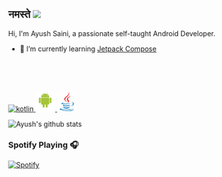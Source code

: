 ##  नमस्ते <img src="https://media.giphy.com/media/hvRJCLFzcasrR4ia7z/giphy.gif" width="25px">

Hi, I'm Ayush Saini, a passionate self-taught Android Developer.


- 🌱 I’m currently learning [Jetpack Compose](https://developer.android.com/jetpack/compose)
<br>
<br>
<br>

<p align="left">
    <!--Kotlin-->
    <a href="https://kotlinlang.org" target="_blank"> <img
            src="https://www.vectorlogo.zone/logos/kotlinlang/kotlinlang-icon.svg" alt="kotlin" width="40" height="40"/>
    </a>
    <!--Android-->
    <a href="https://developer.android.com" target="_blank"> <img
            src="https://raw.githubusercontent.com/devicons/devicon/master/icons/android/android-original-wordmark.svg"
            alt="android" width="40" height="40"/> </a>
    <!--Java-->
    <a href="https://www.java.com" target="_blank"> <img
            src="https://raw.githubusercontent.com/devicons/devicon/master/icons/java/java-original.svg" alt="java"
            width="40" height="40"/> </a>
</p>

![Ayush's github stats](https://github-readme-stats.vercel.app/api?username=asayushg&count_private=true&show_icons=true&theme=highcontrast)


### Spotify Playing 🎧
[![Spotify](https://novatorem.visualbean.vercel.app/api/spotify)](https://open.spotify.com/user/1112981871)
